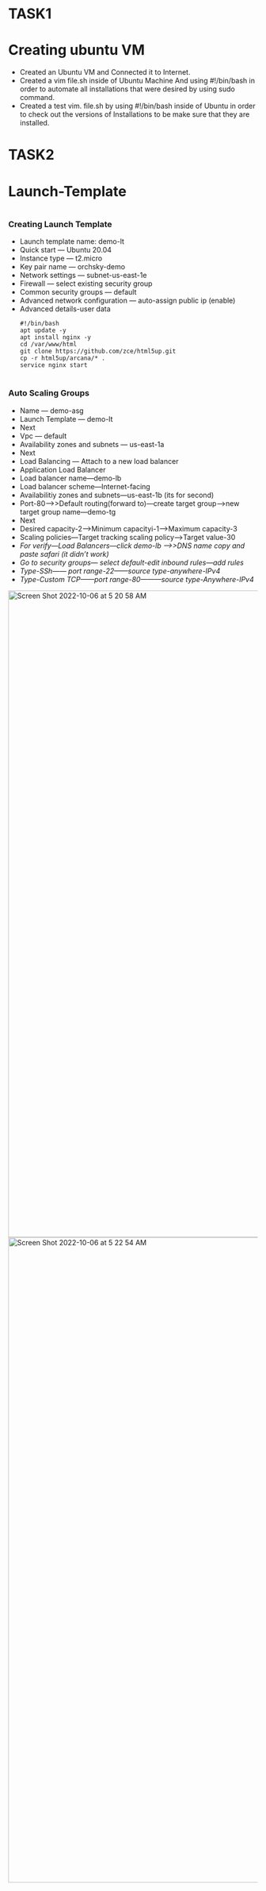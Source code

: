 
# TASK1
# Creating ubuntu VM
- Created an Ubuntu VM and Connected it to Internet.
- Created a vim file.sh inside of Ubuntu Machine And using #!/bin/bash in order to automate all installations that were desired by using sudo command.
- Created a test vim. file.sh by using #!/bin/bash inside of Ubuntu in order to check out the versions of Installations to be make sure that they are installed.







# TASK2
# Launch-Template

# <h3>Creating Launch Template</h3>
- Launch template name: demo-lt
- Quick start — Ubuntu 20.04
- Instance type — t2.micro
- Key pair name — orchsky-demo
- Network settings — subnet-us-east-1e
- Firewall — select existing security group
- Common security groups — default
- Advanced network configuration — auto-assign public ip (enable)
- Advanced details-user data
    ```
    #!/bin/bash
    apt update -y
    apt install nginx -y
    cd /var/www/html
    git clone https://github.com/zce/html5up.git
    cp -r html5up/arcana/* .
    service nginx start
    ```
# <h3>Auto Scaling Groups</h3>
- Name — demo-asg
- Launch Template — demo-lt
- Next
- Vpc — default
- Availability zones and subnets — us-east-1a
- Next
- Load Balancing — Attach to a new load balancer
- Application Load Balancer
- Load balancer name—demo-lb
- Load balancer scheme—Internet-facing
- Availabilitiy zones and subnets—us-east-1b (its for second)
- Port-80——>>Default routing(forward to)—create target group—>new target group  name—demo-tg
- Next 
- Desired capacity-2—>Minimum capacityi-1——>Maximum capacity-3
- Scaling policies—Target tracking scaling policy—>Target value-30
- _For verify—Load Balancers—click demo-lb —->>DNS name copy and paste safari_
  _(it didn’t work)_
- _Go to security groups— select default-edit inbound rules—add rules_
- _Type-SSh—— port range-22——source type-anywhere-IPv4_
- _Type-Custom TCP——port range-80———source type-Anywhere-IPv4_


<img width="1303" alt="Screen Shot 2022-10-06 at 5 20 58 AM" src="https://user-images.githubusercontent.com/113846595/194290488-dc6cbd63-2e82-4bc4-b70b-5ce297560774.png">

<img width="1300" alt="Screen Shot 2022-10-06 at 5 22 54 AM" src="https://user-images.githubusercontent.com/113846595/194290526-6c3fb929-c437-414d-be69-7a6d1ba2e9b2.png">

